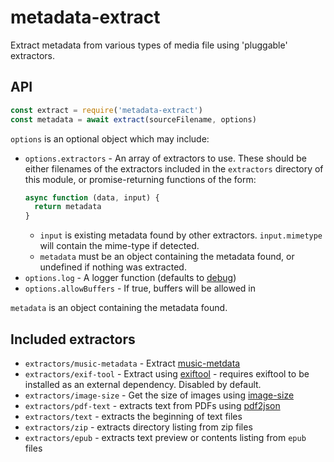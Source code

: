 # metadata-extract

Extract metadata from various types of media file using 'pluggable' extractors.

## API
```js
const extract = require('metadata-extract')
const metadata = await extract(sourceFilename, options)
```

`options` is an optional object which may include:
  - `options.extractors` - An array of extractors to use. These should be either filenames of the extractors included in the `extractors` directory of this module, or promise-returning functions of the form: 
    ```js
    async function (data, input) {
      return metadata
    }
    ```
    - `input` is existing metadata found by other extractors.  `input.mimetype` will contain the mime-type if detected.
    - `metadata` must be an object containing the metadata found, or undefined if nothing was extracted.
  - `options.log` - A logger function (defaults to [debug](https://github.com/visionmedia/debug))
  - `options.allowBuffers` - If true, buffers will be allowed in 

`metadata` is an object containing the metadata found.

## Included extractors

- `extractors/music-metadata` - Extract [music-metdata](https://github.com/borewit/music-metadata)
- `extractors/exif-tool` - Extract using [exiftool](https://www.sno.phy.queensu.ca/~phil/exiftool/) - requires exiftool to be installed as an external dependency. Disabled by default.
- `extractors/image-size` - Get the size of images using [image-size](https://github.com/image-size/image-size)
- `extractors/pdf-text` - extracts text from PDFs using [pdf2json](https://github.com/modesty/pdf2json)
- `extractors/text` - extracts the beginning of text files
- `extractors/zip` - extracts directory listing from zip files
- `extractors/epub` - extracts text preview or contents listing from `epub` files
